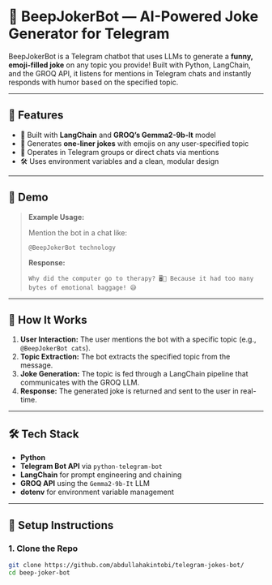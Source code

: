 # 🤖 BeepJokerBot — AI-Powered Joke Generator for Telegram

BeepJokerBot is a Telegram chatbot that uses LLMs to generate a **funny, emoji-filled joke** on any topic you provide! Built with Python, LangChain, and the GROQ API, it listens for mentions in Telegram chats and instantly responds with humor based on the specified topic.

---

## 🚀 Features

- 🤖 Built with **LangChain** and **GROQ’s Gemma2-9b-It** model
- 💬 Generates **one-liner jokes** with emojis on any user-specified topic
- 📱 Operates in Telegram groups or direct chats via mentions
- 🛠️ Uses environment variables and a clean, modular design

---

## 📸 Demo

> **Example Usage:**
> 
> Mention the bot in a chat like:
> 
> ```
> @BeepJokerBot technology
> ```
> 
> **Response:**
> 
> ```
> Why did the computer go to therapy? 🖥️💬 Because it had too many bytes of emotional baggage! 😅
> ```

---

## 🧠 How It Works

1. **User Interaction:** The user mentions the bot with a specific topic (e.g., `@BeepJokerBot cats`).
2. **Topic Extraction:** The bot extracts the specified topic from the message.
3. **Joke Generation:** The topic is fed through a LangChain pipeline that communicates with the GROQ LLM.
4. **Response:** The generated joke is returned and sent to the user in real-time.

---

## 🛠️ Tech Stack

- **Python**
- **Telegram Bot API** via `python-telegram-bot`
- **LangChain** for prompt engineering and chaining
- **GROQ API** using the `Gemma2-9b-It` LLM
- **dotenv** for environment variable management

---

## 🧪 Setup Instructions

### 1. Clone the Repo

```bash
git clone https://github.com/abdullahakintobi/telegram-jokes-bot/
cd beep-joker-bot
